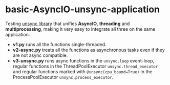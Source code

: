 # basic-AsyncIO-unsync-application
Testing [unsync library](https://github.com/alex-sherman/unsync) that unifies **AsyncIO**, **threading** and **multiprocessing**, making it very easy to integrate all three on the same application.

- **v1.py** runs all the functions single-threaded.
- **v2-async.py** treats all the functions as asynchronous tasks even if they are not async compatible.
- **v3-unsync.py** runs async functions in the `unsync.loop` event-loop, regular functions in the ThreadPoolExecutor `unsync.thread_executor` and regular functions marked with `@unsync(cpu_bound=True)` in the ProcessPoolExecutor `unsync.process_executor`.
